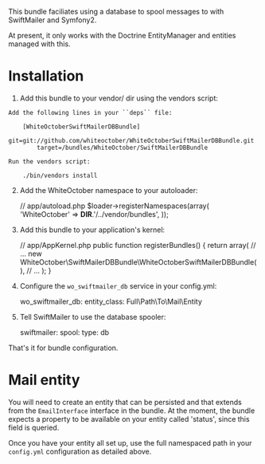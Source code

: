 This bundle faciliates using a database to spool messages to with SwiftMailer and Symfony2.

At present, it only works with the Doctrine EntityManager and entities managed with this.

Installation
============

  1. Add this bundle to your vendor/ dir using the vendors script:

    Add the following lines in your ``deps`` file:

        [WhiteOctoberSwiftMailerDBBundle]
            git=git://github.com/whiteoctober/WhiteOctoberSwiftMailerDBBundle.git
            target=/bundles/WhiteOctober/SwiftMailerDBBundle

    Run the vendors script:

        ./bin/vendors install

  2. Add the WhiteOctober namespace to your autoloader:

        // app/autoload.php
        $loader->registerNamespaces(array(
            'WhiteOctober' => __DIR__.'/../vendor/bundles',
        ));

  3. Add this bundle to your application's kernel:

        // app/AppKernel.php
        public function registerBundles()
        {
            return array(
                // ...
                new WhiteOctober\SwiftMailerDBBundle\WhiteOctoberSwiftMailerDBBundle(),
                // ...
            );
        }

  4. Configure the `wo_swiftmailer_db` service in your config.yml:

        wo_swiftmailer_db:
            entity_class: Full\Path\To\Mail\Entity

  5. Tell SwiftMailer to use the database spooler:

        swiftmailer:
            spool:
                type: db

That's it for bundle configuration.

Mail entity
===========

You will need to create an entity that can be persisted and that extends from the
`EmailInterface` interface in the bundle.  At the moment, the bundle expects a
property to be available on your entity called 'status', since this field is queried.

Once you have your entity all set up, use the full namespaced path in your `config.yml`
configuration as detailed above.


